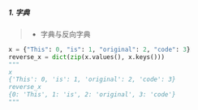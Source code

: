 ##### 1. 字典
> - 字典与反向字典
```python
x = {"This": 0, "is": 1, "original": 2, "code": 3}
reverse_x = dict(zip(x.values(), x.keys()))
"""
x
{'This': 0, 'is': 1, 'original': 2, 'code': 3} 
reverse_x
{0: 'This', 1: 'is', 2: 'original', 3: 'code'}
"""
```
